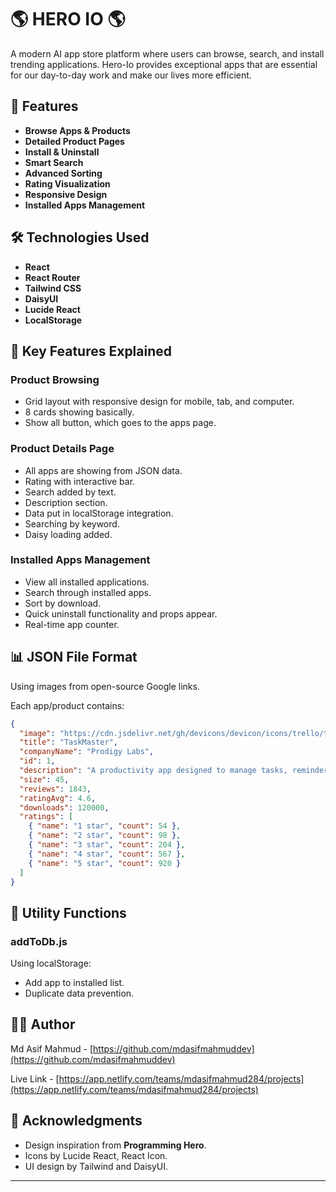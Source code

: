 # 🌎 HERO IO 🌎

A modern AI app store platform where users can browse, search, and install trending applications. Hero-Io provides exceptional apps that are essential for our day-to-day work and make our lives more efficient.

## 📱 Features

- **Browse Apps & Products** 
- **Detailed Product Pages** 
- **Install & Uninstall** 
- **Smart Search** 
- **Advanced Sorting** 
- **Rating Visualization** 
- **Responsive Design** 
- **Installed Apps Management** 

## 🛠️ Technologies Used

- **React** 
- **React Router** 
- **Tailwind CSS** 
- **DaisyUI** 
- **Lucide React** 
- **LocalStorage** 

## 🎯 Key Features Explained

### Product Browsing
- Grid layout with responsive design for mobile, tab, and computer. 
- 8 cards showing basically. 
- Show all button, which goes to the apps page.

### Product Details Page
- All apps are showing from JSON data. 
- Rating with interactive bar. 
- Search added by text. 
- Description section.
- Data put in localStorage integration. 
- Searching by keyword.
- Daisy loading added. 

### Installed Apps Management
- View all installed applications.
- Search through installed apps.
- Sort by  download. 
- Quick uninstall functionality and props appear.
- Real-time app counter.
 
## 📊 JSON File Format 

Using images from open-source Google links.

Each app/product contains:
```json
{
  "image": "https://cdn.jsdelivr.net/gh/devicons/devicon/icons/trello/trello-plain.svg",
  "title": "TaskMaster",
  "companyName": "Prodigy Labs",
  "id": 1,
  "description": "A productivity app designed to manage tasks, reminders, and projects efficiently.",
  "size": 45,
  "reviews": 1843,
  "ratingAvg": 4.6,
  "downloads": 120000,
  "ratings": [
    { "name": "1 star", "count": 54 },
    { "name": "2 star", "count": 98 },
    { "name": "3 star", "count": 204 },
    { "name": "4 star", "count": 567 },
    { "name": "5 star", "count": 920 }
  ]
}
```

## 🔧 Utility Functions

### addToDb.js
Using localStorage:
- Add app to installed list. 
- Duplicate data prevention. 
 
## 👨‍💻 Author

Md Asif Mahmud - [https://github.com/mdasifmahmuddev](https://github.com/mdasifmahmuddev)

Live Link - [https://app.netlify.com/teams/mdasifmahmud284/projects](https://app.netlify.com/teams/mdasifmahmud284/projects)




## 🙏 Acknowledgments

- Design inspiration from **Programming Hero**.
- Icons by Lucide React, React Icon. 
- UI design by Tailwind and DaisyUI. 

---
